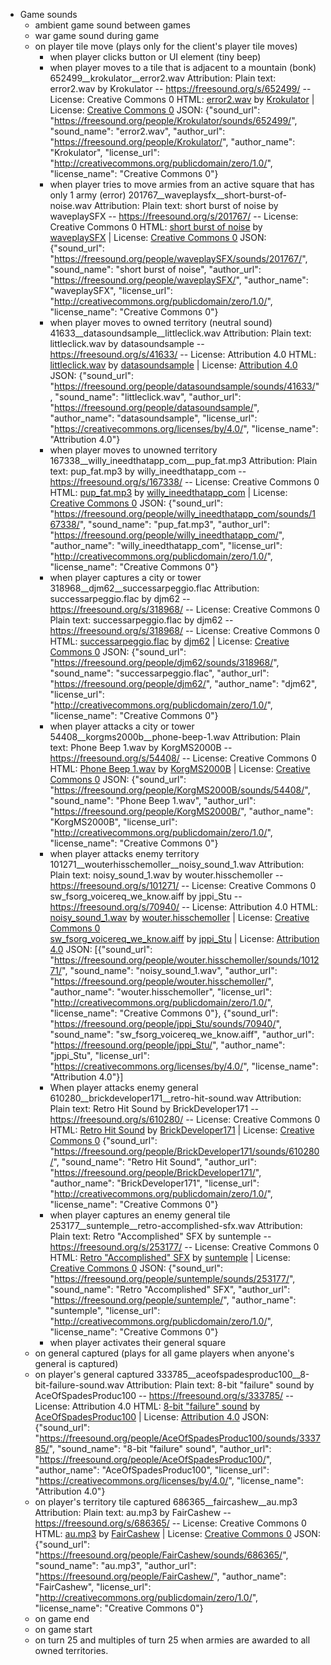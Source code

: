 - Game sounds
	- ambient game sound between games
	- war game sound during game
	- on player tile move (plays only for the client's player tile moves)
		- when player clicks button or UI element (tiny beep)
		- when player moves to a tile that is adjacent to a mountain (bonk)
			652499__krokulator__error2.wav
			Attribution:
			Plain text:
			error2.wav by Krokulator -- https://freesound.org/s/652499/ -- License: Creative Commons 0
			HTML:
			<a href="https://freesound.org/people/Krokulator/sounds/652499/">error2.wav</a> by <a href="https://freesound.org/people/Krokulator/">Krokulator</a> | License: <a href="http://creativecommons.org/publicdomain/zero/1.0/">Creative Commons 0</a>
			JSON:
			{"sound_url": "https://freesound.org/people/Krokulator/sounds/652499/", "sound_name": "error2.wav", "author_url": "https://freesound.org/people/Krokulator/", "author_name": "Krokulator", "license_url": "http://creativecommons.org/publicdomain/zero/1.0/", "license_name": "Creative Commons 0"}
		- when player tries to move armies from an active square that has only 1 army (error)
			201767__waveplaysfx__short-burst-of-noise.wav
			Attribution:
			Plain text:
			short burst of noise by waveplaySFX -- https://freesound.org/s/201767/ -- License: Creative Commons 0
			HTML:
			<a href="https://freesound.org/people/waveplaySFX/sounds/201767/">short burst of noise</a> by <a href="https://freesound.org/people/waveplaySFX/">waveplaySFX</a> | License: <a href="http://creativecommons.org/publicdomain/zero/1.0/">Creative Commons 0</a>
			JSON:
			{"sound_url": "https://freesound.org/people/waveplaySFX/sounds/201767/", "sound_name": "short burst of noise", "author_url": "https://freesound.org/people/waveplaySFX/", "author_name": "waveplaySFX", "license_url": "http://creativecommons.org/publicdomain/zero/1.0/", "license_name": "Creative Commons 0"}
		- when player moves to owned territory (neutral sound)
			41633__datasoundsample__littleclick.wav
			Attribution:
			Plain text:
			littleclick.wav by datasoundsample -- https://freesound.org/s/41633/ -- License: Attribution 4.0
			HTML:
			<a href="https://freesound.org/people/datasoundsample/sounds/41633/">littleclick.wav</a> by <a href="https://freesound.org/people/datasoundsample/">datasoundsample</a> | License: <a href="https://creativecommons.org/licenses/by/4.0/">Attribution 4.0</a>
			JSON:
			{"sound_url": "https://freesound.org/people/datasoundsample/sounds/41633/", "sound_name": "littleclick.wav", "author_url": "https://freesound.org/people/datasoundsample/", "author_name": "datasoundsample", "license_url": "https://creativecommons.org/licenses/by/4.0/", "license_name": "Attribution 4.0"}
		- when player moves to unowned territory
			167338__willy_ineedthatapp_com__pup_fat.mp3
			Attribution:
			Plain text:
			pup_fat.mp3 by willy_ineedthatapp_com -- https://freesound.org/s/167338/ -- License: Creative Commons 0
			HTML:
			<a href="https://freesound.org/people/willy_ineedthatapp_com/sounds/167338/">pup_fat.mp3</a> by <a href="https://freesound.org/people/willy_ineedthatapp_com/">willy_ineedthatapp_com</a> | License: <a href="http://creativecommons.org/publicdomain/zero/1.0/">Creative Commons 0</a>
			JSON:
			{"sound_url": "https://freesound.org/people/willy_ineedthatapp_com/sounds/167338/", "sound_name": "pup_fat.mp3", "author_url": "https://freesound.org/people/willy_ineedthatapp_com/", "author_name": "willy_ineedthatapp_com", "license_url": "http://creativecommons.org/publicdomain/zero/1.0/", "license_name": "Creative Commons 0"}
		- when player captures a city or tower
			318968__djm62__successarpeggio.flac
			Attribution:
			successarpeggio.flac by djm62 -- https://freesound.org/s/318968/ -- License: Creative Commons 0
			Plain text:
			successarpeggio.flac by djm62 -- https://freesound.org/s/318968/ -- License: Creative Commons 0
			HTML:
			<a href="https://freesound.org/people/djm62/sounds/318968/">successarpeggio.flac</a> by <a href="https://freesound.org/people/djm62/">djm62</a> | License: <a href="http://creativecommons.org/publicdomain/zero/1.0/">Creative Commons 0</a>
			JSON:
			{"sound_url": "https://freesound.org/people/djm62/sounds/318968/", "sound_name": "successarpeggio.flac", "author_url": "https://freesound.org/people/djm62/", "author_name": "djm62", "license_url": "http://creativecommons.org/publicdomain/zero/1.0/", "license_name": "Creative Commons 0"}
		- when player attacks a city or tower
			54408__korgms2000b__phone-beep-1.wav
			Attribution:
			Plain text:
			Phone Beep 1.wav by KorgMS2000B -- https://freesound.org/s/54408/ -- License: Creative Commons 0
			HTML:
			<a href="https://freesound.org/people/KorgMS2000B/sounds/54408/">Phone Beep 1.wav</a> by <a href="https://freesound.org/people/KorgMS2000B/">KorgMS2000B</a> | License: <a href="http://creativecommons.org/publicdomain/zero/1.0/">Creative Commons 0</a>
			JSON:
			{"sound_url": "https://freesound.org/people/KorgMS2000B/sounds/54408/", "sound_name": "Phone Beep 1.wav", "author_url": "https://freesound.org/people/KorgMS2000B/", "author_name": "KorgMS2000B", "license_url": "http://creativecommons.org/publicdomain/zero/1.0/", "license_name": "Creative Commons 0"}
		- when player attacks enemy territory
			101271__wouterhisschemoller__noisy_sound_1.wav
			Attribution:
			Plain text:
			noisy_sound_1.wav by wouter.hisschemoller -- https://freesound.org/s/101271/ -- License: Creative Commons 0
			sw_fsorg_voicereq_we_know.aiff by jppi_Stu -- https://freesound.org/s/70940/ -- License: Attribution 4.0
			HTML:
			<a href="https://freesound.org/people/wouter.hisschemoller/sounds/101271/">noisy_sound_1.wav</a> by <a href="https://freesound.org/people/wouter.hisschemoller/">wouter.hisschemoller</a> | License: <a href="http://creativecommons.org/publicdomain/zero/1.0/">Creative Commons 0</a><br>
			<a href="https://freesound.org/people/jppi_Stu/sounds/70940/">sw_fsorg_voicereq_we_know.aiff</a> by <a href="https://freesound.org/people/jppi_Stu/">jppi_Stu</a> | License: <a href="https://creativecommons.org/licenses/by/4.0/">Attribution 4.0</a>
			JSON:
			[{"sound_url": "https://freesound.org/people/wouter.hisschemoller/sounds/101271/", "sound_name": "noisy_sound_1.wav", "author_url": "https://freesound.org/people/wouter.hisschemoller/", "author_name": "wouter.hisschemoller", "license_url": "http://creativecommons.org/publicdomain/zero/1.0/", "license_name": "Creative Commons 0"}, {"sound_url": "https://freesound.org/people/jppi_Stu/sounds/70940/", "sound_name": "sw_fsorg_voicereq_we_know.aiff", "author_url": "https://freesound.org/people/jppi_Stu/", "author_name": "jppi_Stu", "license_url": "https://creativecommons.org/licenses/by/4.0/", "license_name": "Attribution 4.0"}]
		- When player attacks enemy general
			610280__brickdeveloper171__retro-hit-sound.wav
			Attribution:
			Plain text:
			Retro Hit Sound by BrickDeveloper171 -- https://freesound.org/s/610280/ -- License: Creative Commons 0
			HTML:
			<a href="https://freesound.org/people/BrickDeveloper171/sounds/610280/">Retro Hit Sound</a> by <a href="https://freesound.org/people/BrickDeveloper171/">BrickDeveloper171</a> | License: <a href="http://creativecommons.org/publicdomain/zero/1.0/">Creative Commons 0</a>
			{"sound_url": "https://freesound.org/people/BrickDeveloper171/sounds/610280/", "sound_name": "Retro Hit Sound", "author_url": "https://freesound.org/people/BrickDeveloper171/", "author_name": "BrickDeveloper171", "license_url": "http://creativecommons.org/publicdomain/zero/1.0/", "license_name": "Creative Commons 0"}
		- when player captures an enemy general tile
			253177__suntemple__retro-accomplished-sfx.wav
			Attribution:
			Plain text:
			Retro "Accomplished" SFX by suntemple -- https://freesound.org/s/253177/ -- License: Creative Commons 0
			HTML:
			<a href="https://freesound.org/people/suntemple/sounds/253177/">Retro "Accomplished" SFX</a> by <a href="https://freesound.org/people/suntemple/">suntemple</a> | License: <a href="http://creativecommons.org/publicdomain/zero/1.0/">Creative Commons 0</a>
			JSON:
			{"sound_url": "https://freesound.org/people/suntemple/sounds/253177/", "sound_name": "Retro \"Accomplished\" SFX", "author_url": "https://freesound.org/people/suntemple/", "author_name": "suntemple", "license_url": "http://creativecommons.org/publicdomain/zero/1.0/", "license_name": "Creative Commons 0"}
		- when player activates their general square
	- on general captured (plays for all game players when anyone's general is captured)
	- on player's general captured
		333785__aceofspadesproduc100__8-bit-failure-sound.wav
		Attribution:
		Plain text:
		8-bit "failure" sound by AceOfSpadesProduc100 -- https://freesound.org/s/333785/ -- License: Attribution 4.0
		HTML:
		<a href="https://freesound.org/people/AceOfSpadesProduc100/sounds/333785/">8-bit "failure" sound</a> by <a href="https://freesound.org/people/AceOfSpadesProduc100/">AceOfSpadesProduc100</a> | License: <a href="https://creativecommons.org/licenses/by/4.0/">Attribution 4.0</a>
		JSON:
		{"sound_url": "https://freesound.org/people/AceOfSpadesProduc100/sounds/333785/", "sound_name": "8-bit \"failure\" sound", "author_url": "https://freesound.org/people/AceOfSpadesProduc100/", "author_name": "AceOfSpadesProduc100", "license_url": "https://creativecommons.org/licenses/by/4.0/", "license_name": "Attribution 4.0"}
	- on player's territory tile captured
		686365__faircashew__au.mp3
		Attribution:
		Plain text:
		au.mp3 by FairCashew -- https://freesound.org/s/686365/ -- License: Creative Commons 0
		HTML:
		<a href="https://freesound.org/people/FairCashew/sounds/686365/">au.mp3</a> by <a href="https://freesound.org/people/FairCashew/">FairCashew</a> | License: <a href="http://creativecommons.org/publicdomain/zero/1.0/">Creative Commons 0</a>
		JSON:
		{"sound_url": "https://freesound.org/people/FairCashew/sounds/686365/", "sound_name": "au.mp3", "author_url": "https://freesound.org/people/FairCashew/", "author_name": "FairCashew", "license_url": "http://creativecommons.org/publicdomain/zero/1.0/", "license_name": "Creative Commons 0"}
	- on game end
	- on game start
	- on turn 25 and multiples of turn 25 when armies are awarded to all owned territories.